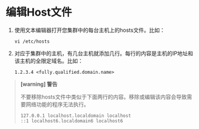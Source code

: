 # 编辑Host文件

1. 使用文本编辑器打开您集群中的每台主机上的hosts文件。比如：

   ```shell
   vi /etc/hosts
   ```

2. 对应于集群中的主机，有几台主机就添加几行。每行的内容是主机的IP地址和该主机的全限定域名。比如：

   ```shell
   1.2.3.4 <fully.qualified.domain.name>
   ```

> **[warning] 警告**
>
> 不要移除hosts文件中类似于下面两行的内容。移除或编辑该内容会导致需要网络功能的程序无法执行。
>
> ```
> 127.0.0.1 localhost.localdomain localhost
> ::1 localhost6.localdomain6 localhost6
> ```

